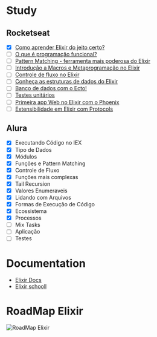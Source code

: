 # Study
## Rocketseat
- [x] [Como aprender Elixir do jeito certo?](https://www.youtube.com/watch?v=w9x2XWdsQQI)
- [ ] [O que é programação funcional?](https://www.youtube.com/watch?v=53Lv3efp7Rk)
- [ ] [Pattern Matching - ferramenta mais poderosa do Elixir](https://www.youtube.com/watch?v=7zQqzhVu74Y)
- [ ] [Introdução a Macros e Metaprogramação no Elixir](https://www.youtube.com/watch?v=4Ez6Yu6g6jo)
- [ ] [Controle de fluxo no Elixir](https://www.youtube.com/watch?v=V_pIkbaFnMA)
- [ ] [Conheça as estruturas de dados do Elixir](https://www.youtube.com/watch?v=itY9IVnvgmw)
- [ ] [Banco de dados com o Ecto!](https://www.youtube.com/watch?v=tjvwsxjvBwY)
- [ ] [Testes unitários](https://www.youtube.com/watch?v=c6tSDjj7VNM)
- [ ] [Primeira app Web no Elixir com o Phoenix](https://www.youtube.com/watch?v=LGT5a8xKhS4)
- [ ] [Extensibilidade em Elixir com Protocols](https://www.youtube.com/watch?v=pFUXbppNpDQ)

## Alura
- [x]  Executando Código no IEX
- [x]  Tipo de Dados
- [x]  Módulos
- [x]  Funções e Pattern Matching
- [x]  Controle de Fluxo
- [x]  Funções mais complexas
- [x]  Tail Recursion
- [x]  Valores Enumeraveis
- [x]  Lidando com Arquivos
- [x]  Formas de Execução de Código
- [x]  Ecossistema
- [x]  Processos
- [ ]  Mix Tasks
- [ ]  Aplicação
- [ ]  Testes

# Documentation
- [Elixir Docs](https://elixir-lang.org/docs.html)
- [Elixir schooll](https://elixirschool.com/pt/lessons/basics/documentation)
# RoadMap Elixir
![RoadMap Elixir](https://github.com/beatrizdaddea/ElixirCourse/assets/79612466/8d902086-eabf-4a12-9258-738cccbddc94)